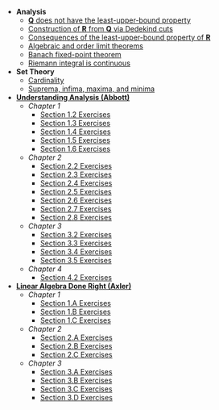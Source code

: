 - **Analysis**
  - [**Q** does not have the least-upper-bound property](https://lew98.github.io/Mathematics/Q_does_not_have_the_least_upper_bound_property.pdf)
  - [Construction of **R** from **Q** via Dedekind cuts](https://lew98.github.io/Mathematics/Construction_of_R_from_Q_via_Dedekind_cuts.pdf)
  - [Consequences of the least-upper-bound property of **R**](https://lew98.github.io/Mathematics/Consequences_of_the_least_upper_bound_property_of_R.pdf)
  - [Algebraic and order limit theorems](https://lew98.github.io/Mathematics/Algebraic_and_order_limit_theorems.pdf)
  - [Banach fixed-point theorem](https://lew98.github.io/Mathematics/Banach_fixed_point_theorem.pdf)
  - [Riemann integral is continuous](https://lew98.github.io/Mathematics/Riemann_integral_is_continuous.pdf)
- **Set Theory**
  - [Cardinality](https://lew98.github.io/Mathematics/Cardinality.pdf)
  - [Suprema, infima, maxima, and minima](https://lew98.github.io/Mathematics/Suprema_infima_maxima_and_minima.pdf)
- [**Understanding Analysis (Abbott)**](https://link.springer.com/book/10.1007/978-1-4939-2712-8)
  - *Chapter 1*
    - [Section 1.2 Exercises](https://lew98.github.io/Mathematics/UA_Section_1_2_Exercises.pdf)
    - [Section 1.3 Exercises](https://lew98.github.io/Mathematics/UA_Section_1_3_Exercises.pdf)
    - [Section 1.4 Exercises](https://lew98.github.io/Mathematics/UA_Section_1_4_Exercises.pdf)
    - [Section 1.5 Exercises](https://lew98.github.io/Mathematics/UA_Section_1_5_Exercises.pdf)
    - [Section 1.6 Exercises](https://lew98.github.io/Mathematics/UA_Section_1_6_Exercises.pdf)
  - *Chapter 2*
    - [Section 2.2 Exercises](https://lew98.github.io/Mathematics/UA_Section_2_2_Exercises.pdf)
    - [Section 2.3 Exercises](https://lew98.github.io/Mathematics/UA_Section_2_3_Exercises.pdf)
    - [Section 2.4 Exercises](https://lew98.github.io/Mathematics/UA_Section_2_4_Exercises.pdf)
    - [Section 2.5 Exercises](https://lew98.github.io/Mathematics/UA_Section_2_5_Exercises.pdf)
    - [Section 2.6 Exercises](https://lew98.github.io/Mathematics/UA_Section_2_6_Exercises.pdf)
    - [Section 2.7 Exercises](https://lew98.github.io/Mathematics/UA_Section_2_7_Exercises.pdf)
    - [Section 2.8 Exercises](https://lew98.github.io/Mathematics/UA_Section_2_8_Exercises.pdf)
  - *Chapter 3*
    - [Section 3.2 Exercises](https://lew98.github.io/Mathematics/UA_Section_3_2_Exercises.pdf)
    - [Section 3.3 Exercises](https://lew98.github.io/Mathematics/UA_Section_3_3_Exercises.pdf)
    - [Section 3.4 Exercises](https://lew98.github.io/Mathematics/UA_Section_3_4_Exercises.pdf)
    - [Section 3.5 Exercises](https://lew98.github.io/Mathematics/UA_Section_3_5_Exercises.pdf)
  - *Chapter 4*
    - [Section 4.2 Exercises](https://lew98.github.io/Mathematics/UA_Section_4_2_Exercises.pdf)
- [**Linear Algebra Done Right (Axler)**](https://linear.axler.net)
  - *Chapter 1*
    - [Section 1.A Exercises](https://lew98.github.io/Mathematics/LADR_Section_1_A_Exercises.pdf)
    - [Section 1.B Exercises](https://lew98.github.io/Mathematics/LADR_Section_1_B_Exercises.pdf)
    - [Section 1.C Exercises](https://lew98.github.io/Mathematics/LADR_Section_1_C_Exercises.pdf)
  - *Chapter 2*
    - [Section 2.A Exercises](https://lew98.github.io/Mathematics/LADR_Section_2_A_Exercises.pdf)
    - [Section 2.B Exercises](https://lew98.github.io/Mathematics/LADR_Section_2_B_Exercises.pdf)
    - [Section 2.C Exercises](https://lew98.github.io/Mathematics/LADR_Section_2_C_Exercises.pdf)
  - *Chapter 3*
    - [Section 3.A Exercises](https://lew98.github.io/Mathematics/LADR_Section_3_A_Exercises.pdf)
    - [Section 3.B Exercises](https://lew98.github.io/Mathematics/LADR_Section_3_B_Exercises.pdf)
    - [Section 3.C Exercises](https://lew98.github.io/Mathematics/LADR_Section_3_C_Exercises.pdf)
    - [Section 3.D Exercises](https://lew98.github.io/Mathematics/LADR_Section_3_D_Exercises.pdf)